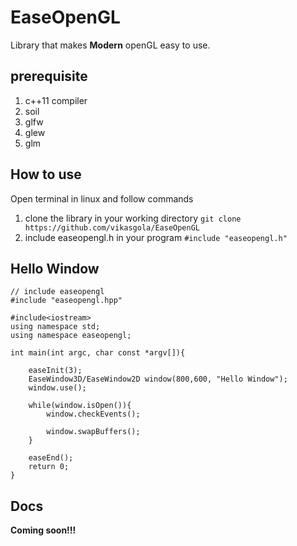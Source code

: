 # EaseOpenGL
Library that makes **Modern** openGL easy to use.

## prerequisite
1. c++11 compiler
2. soil
3. glfw
4. glew
5. glm

## How to use
Open terminal in linux and follow commands
1. clone the library in your working directory
  ```git clone https://github.com/vikasgola/EaseOpenGL```
2. include easeopengl.h in your program
```#include "easeopengl.h"```

## Hello Window
```
// include easeopengl
#include "easeopengl.hpp"

#include<iostream>
using namespace std;
using namespace easeopengl;

int main(int argc, char const *argv[]){
    
    easeInit(3);
    EaseWindow3D/EaseWindow2D window(800,600, "Hello Window");
    window.use();

    while(window.isOpen()){
        window.checkEvents();

        window.swapBuffers();
    }

    easeEnd();
    return 0;
}
```

## Docs
**Coming soon!!!**